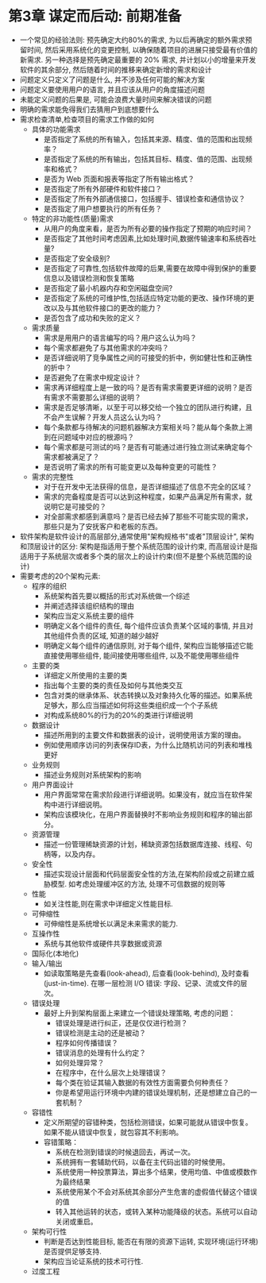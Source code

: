 <!--
 * @Author: summericeyl summericeyl@gmail.com
 * @Date: 2024-05-05 20:11:13
 * @LastEditors: summericeyl summericeyl@gmail.com
 * @LastEditTime: 2024-05-21 22:43:43
 * @FilePath: \undefinedf:\Articles\Github\ProgrammerNotes\content\《代码大全》读书笔记\README.md
 * @Description: 这是默认设置,请设置`customMade`, 打开koroFileHeader查看配置 进行设置: https://github.com/OBKoro1/koro1FileHeader/wiki/%E9%85%8D%E7%BD%AE
-->
# 第3章 谋定而后动: 前期准备
* 一个常见的经验法则: 预先确定大约80%的需求, 为以后再确定的额外需求预留时间, 然后采用系统化的变更控制, 以确保随着项目的进展只接受最有价值的新需求. 另一种选择是预先确定最重要的 20% 需求, 并计划以小的增量来开发软件的其余部分, 然后随着时间的推移来确定新增的需求和设计
* 问题定义只定义了问题是什么, 并不涉及任何可能的解决方案
* 问题定义要使用用户的语言, 并且应该从用户的角度描述问题
* 未能定义问题的后果是, 可能会浪费大量时间来解决错误的问题
* 明确的需求能免得我们去猜用户到底想要什么
* 需求检查清单,检查项目的需求工作做的如何
    - 具体的功能需求
      - 是否指定了系统的所有输入，包括其来源、精度、值的范围和出现频率？
      - 是否指定了系统的所有输出，包括其目标、精度、值的范围、出现频率和格式？
      - 是否为 Web 页面和报表等指定了所有输出格式？
      - 是否指定了所有外部硬件和软件接口？
      - 是否指定了所有外部通信接口，包括握手、错误检查和通信协议？
      - 是否指定了用户想要执行的所有任务？
    - 特定的非功能性(质量)需求
        - 从用户的角度来看，是否为所有必要的操作指定了预期的响应时间？
        - 是否指定了其他时间考虑因素,比如处理时间,数据传输速率和系统吞吐量?
        - 是否指定了安全级别?
        - 是否指定了可靠性,包括软件故障的后果,需要在故障中得到保护的重要信息以及错误检测和恢复策略
        - 是否指定了最小机器内存和空闲磁盘空间?
        - 是否指定了系统的可维护性,包括适应特定功能的更改、操作环境的更改以及与其他软件接口的更改的能力？
        - 是否包含了成功和失败的定义？
    - 需求质量
        - 需求是用用户的语言编写的吗？用户这么认为吗？
        - 每个需求都避免了与其他需求的冲突吗？
        - 是否详细说明了竞争属性之间的可接受的折中，例如健壮性和正确性的折中？
        - 是否避免了在需求中规定设计？
        - 需求再详细程度上是一致的吗？是否有需求需要更详细的说明？是否有需求不需要那么详细的说明？
        - 需求是否足够清晰，以至于可以移交给一个独立的团队进行构建，且不会产生误解？开发人员这么认为吗？
        - 每个条款都与待解决的问题机器解决方案相关吗？能从每个条款上溯到在问题域中对应的根源吗？
        - 每个需求都是可测试的吗？是否有可能通过进行独立测试来确定每个需求都被满足了？
        - 是否说明了需求的所有可能变更以及每种变更的可能性？
    - 需求的完整性
      - 对于在开发中无法获得的信息，是否详细描述了信息不完全的区域？
      - 需求的完备程度是否可以达到这种程度，如果产品满足所有需求，就说明它是可接受的？
      - 对全部需求都感到满意吗？是否已经去掉了那些不可能实现的需求，那些只是为了安抚客户和老板的东西。
* 软件架构是软件设计的高层部分,通常使用"架构规格书"或者"顶层设计", 架构和顶层设计的区分: 架构是指适用于整个系统范围的设计约束, 而高层设计是指适用于子系统层次或者多个类的层次上的设计约束(但不是整个系统范围的设计)
* 需要考虑的20个架构元素:
  - 程序的组织
    - 系统架构首先要以概括的形式对系统做一个综述
    - 并阐述选择该组织结构的理由
    - 架构应当定义系统主要的组件
    - 明确定义各个组件的责任, 每个组件应该负责某个区域的事情, 并且对其他组件负责的区域, 知道的越少越好
    - 明确定义每个组件的通信原则, 对于每个组件, 架构应当能够描述它能直接使用哪些组件, 能间接使用哪些组件, 以及不能使用哪些组件
  - 主要的类
    - 详细定义所使用的主要的类
    - 指出每个主要的类的责任及如何与其他类交互
    - 包含对类的继承体系、状态转换以及对象持久化等的描述。如果系统足够大，那么应当描述如何将这些类组织成一个个子系统
    - 对构成系统80%的行为的20%的类进行详细说明
  - 数据设计
    - 描述所用到的主要文件和数据表的设计，说明使用该方案的理由。
    - 例如使用顺序访问的列表保存ID表，为什么比随机访问的列表和堆栈更好
  - 业务规则
    - 描述业务规则对系统架构的影响
  - 用户界面设计
    - 用户界面常常在需求阶段进行详细说明。如果没有，就应当在软件架构中进行详细说明。
    - 架构应该模块化，在用户界面替换时不影响业务规则和程序的输出部分。
  - 资源管理
    - 描述一份管理稀缺资源的计划，稀缺资源包括数据库连接、线程、句柄等，以及内存。
  - 安全性
    - 描述实现设计层面和代码层面安全性的方法,在架构阶段或之前建立威胁模型. 如考虑处理缓冲区的方法, 处理不可信数据的规则等
  - 性能
    - 如关注性能,则在需求中详细定义性能目标.
  - 可伸缩性
    - 可伸缩性是系统增长以满足未来需求的能力.
  - 互操作性
    - 系统与其他软件或硬件共享数据或资源
  - 国际化(本地化)
  - 输入/输出
    - 如读取策略是先查看(look-ahead), 后查看(look-behind), 及时查看(just-in-time). 在哪一层检测 I/O 错误: 字段、记录、流或文件的层次。
  - 错误处理
    - 最好上升到架构层面上来建立一个错误处理策略, 考虑的问题：
      - 错误处理是进行纠正，还是仅仅进行检测？
      - 错误检测是主动的还是被动？
      - 程序如何传播错误？
      - 错误消息的处理有什么约定？
      - 如何处理异常？
      - 在程序中，在什么层次上处理错误？
      - 每个类在验证其输入数据的有效性方面需要负何种责任？
      - 你是希望用运行环境中内建的错误处理机制，还是想建立自己的一套机制？
  - 容错性
    - 定义所期望的容错种类，包括检测错误，如果可能就从错误中恢复。如果不能从错误中恢复，就包容其不利影响。
    - 容错策略：
      - 系统在检测到错误的时候退回去，再试一次。
      - 系统拥有一套辅助代码，以备在主代码出错的时候使用。
      - 系统使用一种投票算法，算出多个结果，使用均值、中值或模数作为最终结果
      - 系统使用某个不会对系统其余部分产生危害的虚假值代替这个错误的值
      - 转入其他运转的状态，或转入某种功能降级的状态。系统可以自动关闭或重启。
  - 架构可行性
    - 判断是否达到性能目标, 能否在有限的资源下运转, 实现环境(运行环境)是否提供足够支持. 
    - 架构应当论证系统的技术可行性.
  - 过度工程